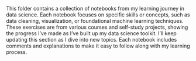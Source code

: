 This folder contains a collection of notebooks from my learning journey in data science. Each notebook focuses on specific skills or concepts, such as data cleaning, visualization, or foundational machine learning techniques. These exercises are from various courses and self-study projects, showing the progress I’ve made as I’ve built up my data science toolkit.
I’ll keep updating this section as I dive into new topics. Each notebook includes comments and explanations to make it easy to follow along with my learning process.
